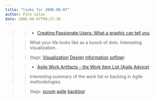 ```yaml
---
title: "links for 2006-06-07"
author: Pito Salas
date: 2006-06-07T09:27:39
---
```



>>

>>   * [Creating Passionate Users: What a graphic can tell
you](<http://headrush.typepad.com/creating_passionate_users/2006/05/what_a_graphic_.html>)

>>

>> What your life looks like as a bunch of dots. Interesting visualization.

>>

>> (tags: [Visualization](<http://del.icio.us/pitosalas/Visualization>)
[Design](<http://del.icio.us/pitosalas/Design>)
[information](<http://del.icio.us/pitosalas/information>)
[soflow](<http://del.icio.us/pitosalas/soflow>))

>>

>>   * [Agile Work Artifacts - the Work Item List (Agile
Advice)](<http://www.agileadvice.com/archives/2006/06/agile_work_arti.html>)

>>

>> Interesting summary of the work list or backlog in Agile methodologies.

>>

>> (tags: [scrum](<http://del.icio.us/pitosalas/scrum>)
[agile](<http://del.icio.us/pitosalas/agile>)
[backlog](<http://del.icio.us/pitosalas/backlog>))

>>

>>


